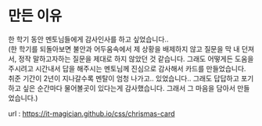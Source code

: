 # 만든 이유
한 학기 동안 멘토님들에게 감사인사를 하고 싶었습니다..  
(한 학기를 되돌아보면 불안과 어두움속에서 제 상황을 배제하지 않고 질문을 막 내 던져서, 정작 말하고자하는 질문을 제대로 하지 않았던 것 같습니다. 그래도 어떻게든 도움을 주시려고 시간내서 답을 해주시는 멘토님께 진심으로 감사해서 카드를 만들었습니다.  
취준 기간이 2년이 지나갈수록 멘탈이 엄청 나가고.. 있었습니다.. 그래도 답답하고 포기하고 싶은 순간마다 물어볼곳이 있다는게 감사했습니다. 그래서 그 마음을 담아서 만들었습니다.)  

url : https://it-magician.github.io/css/chrismas-card  
